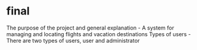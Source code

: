 # final
The purpose of the project and general explanation - A system for managing and locating flights and vacation destinations
Types of users - There are two types of users, user and administrator
